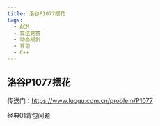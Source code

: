 ```yaml
---
title: 洛谷P1077摆花
tags:
  - ACM
  - 算法竞赛
  - 动态规划
  - 背包
  - C++
---
```


## 洛谷P1077摆花

传送门：https://www.luogu.com.cn/problem/P1077

经典01背包问题

